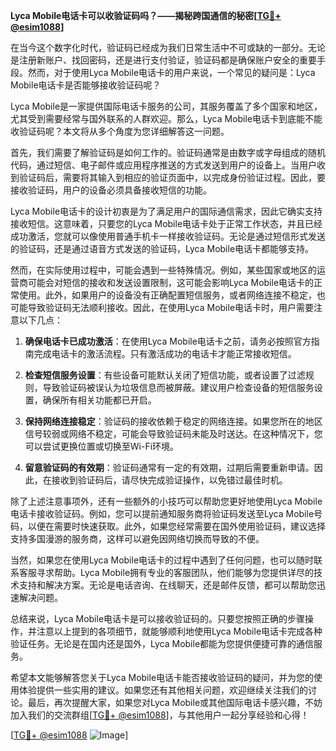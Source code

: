 **Lyca Mobile电话卡可以收验证码吗？——揭秘跨国通信的秘密[[TG💪+ @esim1088](https://t.me/s/esim1088)]**

在当今这个数字化时代，验证码已经成为我们日常生活中不可或缺的一部分。无论是注册新账户、找回密码，还是进行支付验证，验证码都是确保账户安全的重要手段。然而，对于使用Lyca Mobile电话卡的用户来说，一个常见的疑问是：Lyca Mobile电话卡是否能够接收验证码呢？

Lyca Mobile是一家提供国际电话卡服务的公司，其服务覆盖了多个国家和地区，尤其受到需要经常与国外联系的人群欢迎。那么，Lyca Mobile电话卡到底能不能收验证码呢？本文将从多个角度为您详细解答这一问题。

首先，我们需要了解验证码是如何工作的。验证码通常是由数字或字母组成的随机代码，通过短信、电子邮件或应用程序推送的方式发送到用户的设备上。当用户收到验证码后，需要将其输入到相应的验证页面中，以完成身份验证过程。因此，要接收验证码，用户的设备必须具备接收短信的功能。

Lyca Mobile电话卡的设计初衷是为了满足用户的国际通信需求，因此它确实支持接收短信。这意味着，只要您的Lyca Mobile电话卡处于正常工作状态，并且已经成功激活，您就可以像使用普通手机卡一样接收验证码。无论是通过短信形式发送的验证码，还是通过语音方式发送的验证码，Lyca Mobile电话卡都能够支持。

然而，在实际使用过程中，可能会遇到一些特殊情况。例如，某些国家或地区的运营商可能会对短信的接收和发送设置限制，这可能会影响Lyca Mobile电话卡的正常使用。此外，如果用户的设备没有正确配置短信服务，或者网络连接不稳定，也可能导致验证码无法顺利接收。因此，在使用Lyca Mobile电话卡时，用户需要注意以下几点：

1. **确保电话卡已成功激活**：在使用Lyca Mobile电话卡之前，请务必按照官方指南完成电话卡的激活流程。只有激活成功的电话卡才能正常接收短信。

2. **检查短信服务设置**：有些设备可能默认关闭了短信功能，或者设置了过滤规则，导致验证码被误认为垃圾信息而被屏蔽。建议用户检查设备的短信服务设置，确保所有相关功能都已开启。

3. **保持网络连接稳定**：验证码的接收依赖于稳定的网络连接。如果您所在的地区信号较弱或网络不稳定，可能会导致验证码未能及时送达。在这种情况下，您可以尝试更换位置或切换至Wi-Fi环境。

4. **留意验证码的有效期**：验证码通常有一定的有效期，过期后需要重新申请。因此，在接收到验证码后，请尽快完成验证操作，以免错过最佳时机。

除了上述注意事项外，还有一些额外的小技巧可以帮助您更好地使用Lyca Mobile电话卡接收验证码。例如，您可以提前通知服务商将验证码发送至Lyca Mobile号码，以便在需要时快速获取。此外，如果您经常需要在国外使用验证码，建议选择支持多国漫游的服务商，这样可以避免因网络切换而导致的不便。

当然，如果您在使用Lyca Mobile电话卡的过程中遇到了任何问题，也可以随时联系客服寻求帮助。Lyca Mobile拥有专业的客服团队，他们能够为您提供详尽的技术支持和解决方案。无论是电话咨询、在线聊天，还是邮件反馈，都可以帮助您迅速解决问题。

总结来说，Lyca Mobile电话卡是可以接收验证码的。只要您按照正确的步骤操作，并注意以上提到的各项细节，就能够顺利地使用Lyca Mobile电话卡完成各种验证任务。无论是在国内还是国外，Lyca Mobile都能为您提供便捷可靠的通信服务。

希望本文能够解答您关于Lyca Mobile电话卡能否接收验证码的疑问，并为您的使用体验提供一些实用的建议。如果您还有其他相关问题，欢迎继续关注我们的讨论。最后，再次提醒大家，如果您对Lyca Mobile或其他国际电话卡感兴趣，不妨加入我们的交流群组[[TG💪+ @esim1088](https://t.me/s/esim1088)]，与其他用户一起分享经验和心得！

[[TG💪+ @esim1088](https://t.me/s/esim1088) ![Image](https://i.postimg.cc/4NQfJmqS/Snipaste-2025-05-13-00-14-12.png)]